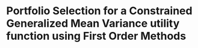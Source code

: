 # Portfolio Selection for a Constrained Generalized Mean Variance utility function using First Order Methods
